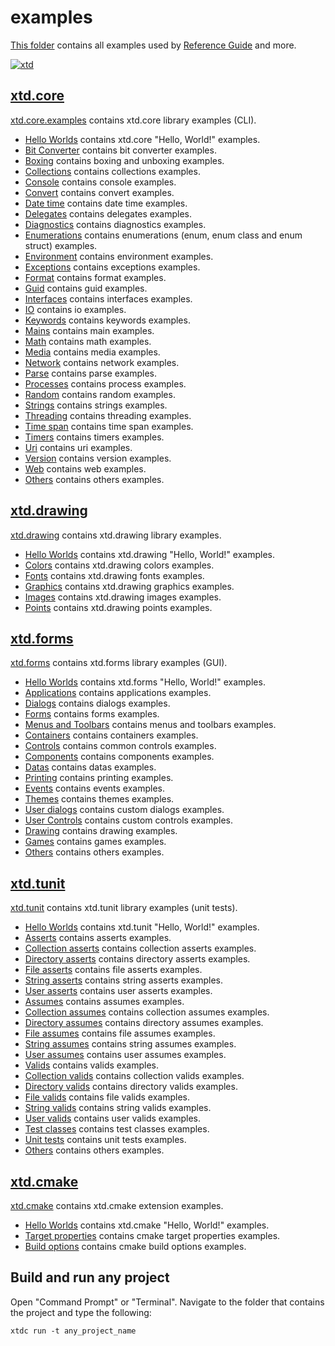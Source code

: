 # examples

[This folder](.) contains all examples used by [Reference Guide](https://codedocs.xyz/gammasoft71/xtd/) and more.

[![xtd](../docs/pictures/logo.png)](https://gammasoft71.github.io/xtd)

## [xtd.core](xtd.core.examples/README.md)

[xtd.core.examples](xtd.core.examples/README.md) contains xtd.core library examples (CLI).

* [Hello Worlds](xtd.core.examples/hello_worlds/README.md) contains xtd.core "Hello, World!" examples.
* [Bit Converter](xtd.core.examples/bit_converter/README.md) contains bit converter examples.
* [Boxing](xtd.core.examples/boxing/README.md) contains boxing and unboxing examples.
* [Collections](xtd.core.examples/collections/README.md) contains collections examples.
* [Console](xtd.core.examples/console/README.md) contains console examples.
* [Convert](xtd.core.examples/convert/README.md) contains convert examples.
* [Date time](xtd.core.examples/date_time/README.md) contains date time examples.
* [Delegates](xtd.core.examples/delegates/README.md) contains delegates examples.
* [Diagnostics](xtd.core.examples/diagnostics/README.md) contains diagnostics examples.
* [Enumerations](xtd.core.examples/enumerations/README.md) contains enumerations (enum, enum class and enum struct) examples.
* [Environment](xtd.core.examples/environment/README.md) contains environment examples.
* [Exceptions](xtd.core.examples/exceptions/README.md) contains exceptions examples.
* [Format](xtd.core.examples/format/README.md) contains format examples.
* [Guid](xtd.core.examples/guid/README.md) contains guid examples.
* [Interfaces](xtd.core.examples/interfaces/README.md) contains interfaces examples.
* [IO](xtd.core.examples/io/README.md) contains io examples.
* [Keywords](xtd.core.examples/keywords/README.md) contains keywords examples.
* [Mains](xtd.core.examples/mains/README.md) contains main examples.
* [Math](xtd.core.examples/math/README.md) contains math examples.
* [Media](xtd.core.examples/media/README.md) contains media examples.
* [Network](xtd.core.examples/network/README.md) contains network examples.
* [Parse](xtd.core.examples/parse/README.md) contains parse examples.
* [Processes](xtd.core.examples/processes/README.md) contains process examples.
* [Random](xtd.core.examples/random/README.md) contains random examples.
* [Strings](xtd.core.examples/strings/README.md) contains strings examples.
* [Threading](xtd.core.examples/threading/README.md) contains threading examples.
* [Time span](xtd.core.examples/time_span/README.md) contains time span examples.
* [Timers](xtd.core.examples/timers/README.md) contains timers examples.
* [Uri](xtd.core.examples/uri/README.md) contains uri examples.
* [Version](xtd.core.examples/version/README.md) contains version examples.
* [Web](xtd.core.examples/web/README.md) contains web examples.
* [Others](xtd.core.examples/others/README.md) contains others examples.

## [xtd.drawing](xtd.drawing.examples/README.md)

[xtd.drawing](xtd.drawing.examples/README.md) contains xtd.drawing library examples.

* [Hello Worlds](xtd.drawing.examples/hello_worlds/README.md) contains xtd.drawing "Hello, World!" examples.
* [Colors](xtd.drawing.examples/colors/README.md) contains xtd.drawing colors examples.
* [Fonts](xtd.drawing.examples/fonts/README.md) contains xtd.drawing fonts examples.
* [Graphics](xtd.drawing.examples/graphics/README.md) contains xtd.drawing graphics examples.
* [Images](xtd.drawing.examples/images/README.md) contains xtd.drawing images examples.
* [Points](xtd.drawing.examples/points/README.md) contains xtd.drawing points examples.

## [xtd.forms](xtd.forms.examples/README.md)

[xtd.forms](xtd.forms.examples/README.md) contains xtd.forms library examples (GUI).

* [Hello Worlds](xtd.forms.examples/hello_worlds/README.md) contains xtd.forms "Hello, World!" examples.
* [Applications](xtd.forms.examples/applications/README.md) contains applications examples.
* [Dialogs](xtd.forms.examples/dialogs/README.md) contains dialogs examples.
* [Forms](xtd.forms.examples/forms/README.md) contains forms examples.
* [Menus and Toolbars](xtd.forms.examples/menus_and_toolbars/README.md) contains menus and toolbars examples.
* [Containers](xtd.forms.examples/containers/README.md) contains containers examples.
* [Controls](xtd.forms.examples/controls/README.md) contains common controls examples.
* [Components](xtd.forms.examples/components/README.md) contains components examples.
* [Datas](xtd.forms.examples/datas/README.md) contains datas examples.
* [Printing](xtd.forms.examples/datas/README.md) contains printing examples.
* [Events](xtd.forms.examples/events/README.md) contains events examples.
* [Themes](xtd.forms.examples/themes/README.md) contains themes examples.
* [User dialogs](xtd.forms.examples/user_dialogs/README.md) contains custom dialogs examples.
* [User Controls](xtd.forms.examples/user_controls/README.md) contains custom controls examples.
* [Drawing](xtd.forms.examples/drawing/README.md) contains drawing examples.
* [Games](xtd.forms.examples/games/README.md) contains games examples.
* [Others](xtd.forms.examples/others/README.md) contains others examples.

## [xtd.tunit](xtd.tunit.examples/README.md)

[xtd.tunit](xtd.tunit.examples/README.md) contains xtd.tunit library examples (unit tests).

* [Hello Worlds](xtd.tunit.examples/hello_worlds/README.md) contains xtd.tunit "Hello, World!" examples.
* [Asserts](xtd.tunit.examples/asserts/README.md) contains asserts examples.
* [Collection asserts](xtd.tunit.examples/collection_asserts/README.md) contains collection asserts examples.
* [Directory asserts](xtd.tunit.examples/directory_asserts/README.md) contains directory asserts examples.
* [File asserts](xtd.tunit.examples/file_asserts/README.md) contains file asserts examples.
* [String asserts](xtd.tunit.examples/string_asserts/README.md) contains string asserts examples.
* [User asserts](xtd.tunit.examples/user_asserts/README.md) contains user asserts examples.
* [Assumes](xtd.tunit.examples/assumes/README.md) contains assumes examples.
* [Collection assumes](xtd.tunit.examples/collection_assumes/README.md) contains collection assumes examples.
* [Directory assumes](xtd.tunit.examples/directory_assumes/README.md) contains directory assumes examples.
* [File assumes](xtd.tunit.examples/file_assumes/README.md) contains file assumes examples.
* [String assumes](xtd.tunit.examples/string_assumes/README.md) contains string assumes examples.
* [User assumes](xtd.tunit.examples/user_assumes/README.md) contains user assumes examples.
* [Valids](xtd.tunit.examples/valids/README.md) contains valids examples.
* [Collection valids](xtd.tunit.examples/collection_valids/README.md) contains collection valids examples.
* [Directory valids](xtd.tunit.examples/directory_valids/README.md) contains directory valids examples.
* [File valids](xtd.tunit.examples/file_valids/README.md) contains file valids examples.
* [String valids](xtd.tunit.examples/string_valids/README.md) contains string valids examples.
* [User valids](xtd.tunit.examples/user_valids/README.md) contains user valids examples.
* [Test classes](xtd.tunit.examples/test_classes/README.md) contains test classes examples.
* [Unit tests](xtd.tunit.examples/unit_tests/README.md) contains unit tests examples.
* [Others](xtd.tunit.examples/others/README.md) contains others examples.

## [xtd.cmake](xtd.cmake.examples/README.md)

[xtd.cmake](xtd.cmake.examples/README.md) contains xtd.cmake extension examples.

* [Hello Worlds](xtd.cmake.examples/hello_worlds/README.md) contains xtd.cmake "Hello, World!" examples.
* [Target properties](xtd.cmake.examples/target_properties/README.md) contains cmake target properties examples.
* [Build options](xtd.cmake.examples/build_options/README.md) contains cmake build options examples.

## Build and run any project

Open "Command Prompt" or "Terminal". Navigate to the folder that contains the project and type the following:

```shell
xtdc run -t any_project_name
```
